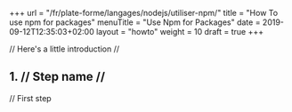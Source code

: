 +++
url = "/fr/plate-forme/langages/nodejs/utiliser-npm/"
title = "How To use npm for packages"
menuTitle = "Use Npm for Packages"
date = 2019-09-12T12:35:03+02:00
layout = "howto"
weight = 10
draft = true
+++

// Here's a little introduction //

## 1. // Step name //

// First step
